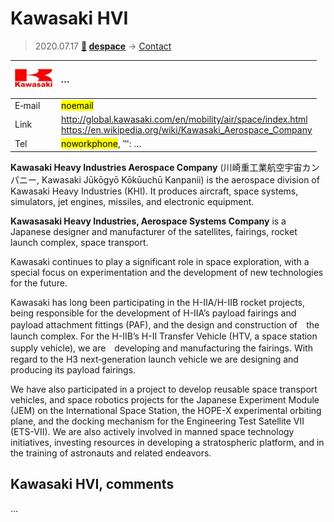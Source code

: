 # Kawasaki HVI
> 2020.07.17 **[🚀](../index/index.md) [despace](index.md)** → [Contact](contact.md)

|[![](f/contact/k/kawasaki_hvi_logo1_thumb.jpg)](f/contact/k/kawasaki_hvi_logo1.png)|*…*|
|:--|:--|
|E‑mail| <mark>noemail</mark> |
|Link| <http://global.kawasaki.com/en/mobility/air/space/index.html><br> <https://en.wikipedia.org/wiki/Kawasaki_Aerospace_Company> |
|Tel| <mark>noworkphone</mark>, ℻: … |

**Kawasaki Heavy Industries Aerospace Company** (川崎重工業航空宇宙カンパニー, Kawasaki Jūkōgyō Kōkūuchū Kanpanii) is the aerospace division of Kawasaki Heavy Industries (KHI). It produces aircraft, space systems, simulators, jet engines, missiles, and electronic equipment.

**Kawasasaki Heavy Industries, Aerospace Systems Company** is a Japanese designer and manufacturer of the satellites, fairings, rocket launch complex, space transport.

Kawasaki continues to play a significant role in space exploration, with a special focus on experimentation and the development of new technologies for the future.

Kawasaki has long been participating in the H-IIA/H-IIB rocket projects, being responsible for the development of H-IIA’s payload fairings and payload attachment fittings (PAF), and the design and construction of　the launch complex. For the H-IIB’s H-II Transfer Vehicle (HTV, a space station supply vehicle), we are　developing and manufacturing the fairings. With regard to the H3 next‑generation launch vehicle we are designing and producing its payload fairings.

We have also participated in a project to develop reusable space transport vehicles, and space robotics projects for the Japanese Experiment Module (JEM) on the International Space Station, the HOPE-X experimental orbiting plane, and the docking mechanism for the Engineering Test Satellite VII (ETS-VII). We are also actively involved in manned space technology initiatives, investing resources in developing a stratospheric platform, and in the training of astronauts and related endeavors.

<p style="page-break-after:always"> </p>

## Kawasaki HVI, comments

…

